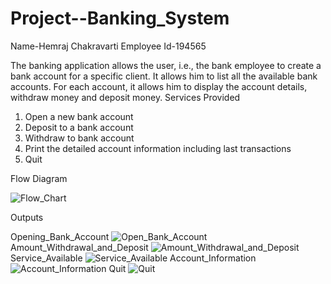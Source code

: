 # Project--Banking_System
Name-Hemraj Chakravarti
Employee Id-194565



The banking application allows the user, i.e., the bank employee to create a bank account for a specific client. It allows him to list all the available bank accounts. For each account, it allows him to display the account details, withdraw money and deposit money.
Services Provided
1) Open a new bank account
2) Deposit to a bank account
3) Withdraw to bank account
4) Print the detailed account information including last transactions
5) Quit

Flow Diagram

![Flow_Chart](https://user-images.githubusercontent.com/72191576/174735878-657dcdf7-7d2b-49f0-a5f2-2c3bd8e018e2.jpg)

Outputs

Opening_Bank_Account
![Open_Bank_Account](https://user-images.githubusercontent.com/72191576/174735554-b234a00b-5d85-4e6f-95b3-51bc520857cb.png)
Amount_Withdrawal_and_Deposit
![Amount_Withdrawal_and_Deposit](https://user-images.githubusercontent.com/72191576/174736484-326cce42-a1fb-41f3-9c9a-8a1b91eea8cc.png)
Service_Available
![Service_Available](https://user-images.githubusercontent.com/72191576/174736513-a1a0db7b-dd34-4cb5-99bd-700e3429ea93.png)
Account_Information
![Account_Information](https://user-images.githubusercontent.com/72191576/174736554-b4f7811b-9949-412e-98c1-d6881ca32521.png)
Quit
![Quit](https://user-images.githubusercontent.com/72191576/174736572-41e62afb-cf22-45f3-8f7a-a7506fc709b2.png)
